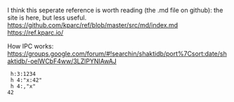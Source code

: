 
I think this seperate reference is worth reading (the .md file on github): the site is here, but less useful.
https://github.com/kparc/ref/blob/master/src/md/index.md
https://ref.kparc.io/

How IPC works: https://groups.google.com/forum/#!searchin/shaktidb/port%7Csort:date/shaktidb/-oelWCbF4ww/3LZlPYNIAwAJ

```
 h:3:1234
 h 4:"x:42"
 h 4:,"x"
42
```
